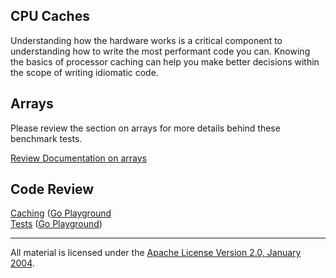 ## CPU Caches

Understanding how the hardware works is a critical component to understanding how to write the most performant code you can. Knowing the basics of processor caching can help you make better decisions within the scope of writing idiomatic code.

## Arrays
Please review the section on arrays for more details behind these benchmark tests.

[Review Documentation on arrays](../../../language/arrays/README.md)

## Code Review

[Caching](caching.go) ([Go Playground](https://play.golang.org/p/LC1A-zEAhzu)  
[Tests](caching_test.go) ([Go Playground](https://play.golang.org/p/i0qOj3uuNOs))
___
All material is licensed under the [Apache License Version 2.0, January 2004](http://www.apache.org/licenses/LICENSE-2.0).
